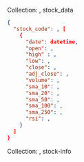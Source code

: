 Collection: , stock_data
``` json
{
  "stock_code": , [
    {
      "date": datetime,
      "open": ,
      "high" : ,
      "low": ,
      "close": ,
      "adj_close": , 
      "volume": ,
      "sma_10": ,
      "sma_20": ,
      "sma_50": ,
      "sma_100": ,
      "sma_250": ,
      "rsi": , 
    }
  ]
}
```

Collection: , stock-info
